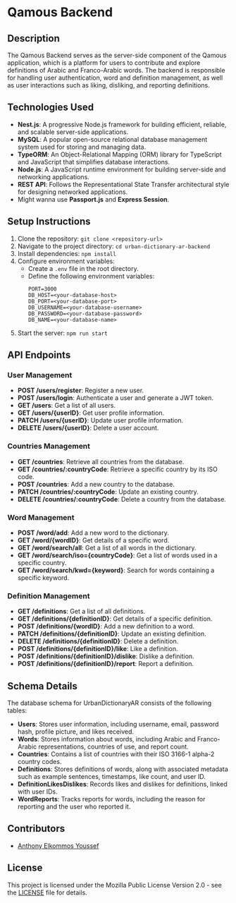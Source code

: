 # Qamous Backend

## Description
The Qamous Backend serves as the server-side component of the Qamous application, which is a platform for users to 
contribute and explore definitions of Arabic and Franco-Arabic words. The backend is responsible for handling user 
authentication, word and definition management, as well as user interactions such as liking, disliking, and reporting 
definitions.


## Technologies Used
- **Nest.js**: A progressive Node.js framework for building efficient, reliable, and scalable server-side applications.
- **MySQL**: A popular open-source relational database management system used for storing and managing data.
- **TypeORM**: An Object-Relational Mapping (ORM) library for TypeScript and JavaScript that simplifies database 
interactions.
- **Node.js**: A JavaScript runtime environment for building server-side and networking applications.
- **REST API**: Follows the Representational State Transfer architectural style for designing networked applications.
- Might wanna use **Passport.js** and **Express Session**.


## Setup Instructions
1. Clone the repository: `git clone <repository-url>`
2. Navigate to the project directory: `cd urban-dictionary-ar-backend`
3. Install dependencies: `npm install`
4. Configure environment variables:
    - Create a `.env` file in the root directory.
    - Define the following environment variables:
      ```
      PORT=3000
      DB_HOST=<your-database-host>
      DB_PORT=<your-database-port>
      DB_USERNAME=<your-database-username>
      DB_PASSWORD=<your-database-password>
      DB_NAME=<your-database-name>
      ```
5. Start the server: `npm run start`


## API Endpoints
### User Management
- **POST /users/register**: Register a new user.
- **POST /users/login**: Authenticate a user and generate a JWT token.
- **GET /users**: Get a list of all users.
- **GET /users/{userID}**: Get user profile information.
- **PATCH /users/{userID}**: Update user profile information.
- **DELETE /users/{userID}**: Delete a user account.

### Countries Management
- **GET /countries**: Retrieve all countries from the database.
- **GET /countries/:countryCode**: Retrieve a specific country by its ISO code.
- **POST /countries**: Add a new country to the database.
- **PATCH /countries/:countryCode**: Update an existing country.
- **DELETE /countries/:countryCode**: Delete a country from the database.

### Word Management
- **POST /word/add**: Add a new word to the dictionary.
- **GET /word/{wordID}**: Get details of a specific word.
- **GET /word/search/all**: Get a list of all words in the dictionary.
- **GET /word/search/iso={countryCode}**: Get a list of words used in a specific country.
- **GET /word/search/kwd={keyword}**: Search for words containing a specific keyword.

### Definition Management
- **GET /definitions**: Get a list of all definitions.
- **GET /definitions/{definitionID}**: Get details of a specific definition.
- **POST /definitions/{wordID}**: Add a new definition to a word.
- **PATCH /definitions/{definitionID}**: Update an existing definition.
- **DELETE /definitions/{definitionID}**: Delete a definition.
- **POST /definitions/{definitionID}/like**: Like a definition.
- **POST /definitions/{definitionID}/dislike**: Dislike a definition.
- **POST /definitions/{definitionID}/report**: Report a definition.


## Schema Details
The database schema for UrbanDictionaryAR consists of the following tables:
- **Users**: Stores user information, including username, email, password hash, profile picture, and likes received.
- **Words**: Stores information about words, including Arabic and Franco-Arabic representations, countries of use, and 
report count.
- **Countries**: Contains a list of countries with their ISO 3166-1 alpha-2 country codes.
- **Definitions**: Stores definitions of words, along with associated metadata such as example sentences, timestamps, 
like count, and user ID.
- **DefinitionLikesDislikes**: Records likes and dislikes for definitions, linked with user IDs.
- **WordReports**: Tracks reports for words, including the reason for reporting and the user who reported it.


## Contributors
- [Anthony Elkommos Youssef](https://github.com/anthonyyoussef01)


## License
This project is licensed under the Mozilla Public License Version 2.0 - see the [LICENSE](LICENSE) file for details.
